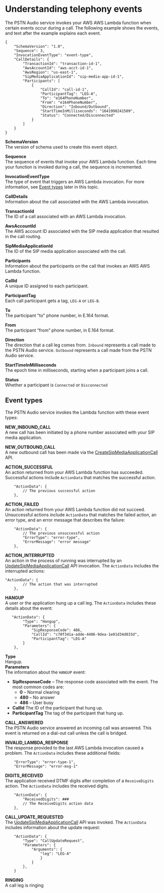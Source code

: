 # Understanding telephony events<a name="pstn-invocations"></a>

The PSTN Audio service invokes your AWS AWS Lambda function when certain events occur during a call\. The following example shows the events, and text after the example explains each event\.

```
{ 
    "SchemaVersion": "1.0", 
    "Sequence": 3, 
    "InvocationEventType": "event-type", 
    "CallDetails": { 
        "TransactionId": "transaction-id-1", 
        "AwsAccountId": "aws-acct-id-1", 
        "AwsRegion": "us-east-1", 
        "SipMediaApplicationId": "sip-media-app-id-1", 
        "Participants": [ 
            { 
                "CallId": "call-id-1", 
                "ParticipantTag": "LEG-A", 
                "To": "e164PhoneNumber", 
                "From": "e164PhoneNumber", 
                "Direction": "Inbound/Outbound", 
                "StartTimeInMilliseconds": "1641998241509", 
                "Status": "Connected/Disconnected" 
            } 
        ] 
    } 
}
```

**SchemaVersion**  
The version of schema used to create this event object\.

**Sequence**  
The sequence of events that invoke your AWS Lambda function\. Each time your function is invoked during a call, the sequence is incremented\.

**InvocationEventType**  
The type of event that triggers an AWS Lambda invocation\. For more information, see [Event types](#pstn-event-types) later in this topic\.

**CallDetails**  
Information about the call associated with the AWS Lambda invocation\.

**TransactionId**  
The ID of a call associated with an AWS Lambda invocation\.

**AwsAccountId**  
The AWS account ID associated with the SIP media application that resulted in the call routing\.

**SipMediaApplicationId**  
The ID of the SIP media application associated with the call\.

**Participants**  
Information about the participants on the call that invokes an AWS AWS Lambda function\.

**CallId**  
A unique ID assigned to each participant\.

**ParticipantTag**  
Each call participant gets a tag, `LEG-A` or `LEG-B`\.

**To**  
The participant "to" phone number, in E\.164 format\.

**From**  
The participant “from” phone number, in E\.164 format\.

**Direction**  
The direction that a call leg comes from\. `Inbound` represents a call made to the PSTN Audio service\. `Outbound` represents a call made from the PSTN Audio service\.

**StartTimeInMilliseconds**  
The epoch time in milliseconds, starting when a participant joins a call\.

**Status**  
Whether a participant is `Connected` or `Disconnected`

## Event types<a name="pstn-event-types"></a>

The PSTN Audio service invokes the Lambda function with these event types:

**NEW\_INBOUND\_CALL**  
A new call has been initiated by a phone number associated with your SIP media application\.

**NEW\_OUTBOUND\_CALL**  
A new outbound call has been made via the [CreateSipMediaApplicationCall](https://docs.aws.amazon.com/chime-sdk/latest/APIReference/API_CreateSipMediaApplicationCall.html) API\.

**ACTION\_SUCCESSFUL**  
An action returned from your AWS Lambda function has succeeded\. Successful actions include `ActionData` that matches the successful action\.   

```
    "ActionData": {
        // The previous successful action 
    },
```

**ACTION\_FAILED**  
An action returned from your AWS Lambda function did not succeed\. Unsuccessful actions include `ActionData` that matches the failed action, an error type, and an error message that describes the failure:  

```
    "ActionData": {
        // The previous unsuccessful action
        "ErrorType": "error-type",
        "ErrorMessage": "error message"
    },
```

**ACTION\_INTERRUPTED**  
An action in the process of running was interrupted by an [ UpdateSipMediaApplicationCall](https://docs.aws.amazon.com/chime-sdk/latest/APIReference/API_UpdateSipMediaApplicationCall.html) API invocation\. The `ActionData` includes the interrupted actions:   

```
"ActionData": {
        // The action that was interrupted
    },
```

**HANGUP**  
A user or the application hung up a call leg\. The `ActionData` includes these details about the event:  

```
   "ActionData": {
        "Type": "Hangup",
        "Parameters": {
            "SipResponseCode": 486,
            "CallId": "c70f341a-adde-4406-9dea-1e01d34d033d",
            "ParticipantTag": "LEG-A"
        }
    },
```  
**Type**  
Hangup\.  
**Parameters**  
The information about the `HANGUP` event:   
+ **SipResponseCode** – The response code associated with the event\. The most common codes are:
  + **0** – Normal clearing
  + **480** – No answer
  + **486** – User busy
+ **CallId** The ID of the participant that hung up\.
+ **ParticipantTag** The tag of the participant that hung up\.

**CALL\_ANSWERED**  
The PSTN Audio service answered an incoming call was answered\. This event is returned on a dial\-out call unless the call is bridged\.

**INVALID\_LAMBDA\_RESPONSE**  
The response provided to the last AWS Lambda invocation caused a problem\. The `ActionData` includes these additional fields:  

```
    "ErrorType": "error-type-1", 
    "ErrorMessage": "error-msg-1"
```

**DIGITS\_RECEIVED**  
The application received DTMF digits after completion of a `ReceiveDigits` action\. The `ActionData` includes the received digits\.  

```
    "ActionData": {
        "ReceivedDigits": ###
        // The ReceiveDigits action data
    },
```

**CALL\_UPDATE\_REQUESTED**  
The [UpdateSipMediaApplicationCall](https://docs.aws.amazon.com/chime-sdk/latest/APIReference/API_UpdateSipMediaApplicationCall.html) API was invoked\. The `ActionData` includes information about the update request:  

```
    "ActionData": {
        "Type": "CallUpdateRequest", 
        "Parameters": {
            "Arguments": {
                "leg": "LEG-A"
                }
            }
        },
    }
```

**RINGING**  
A call leg is ringing